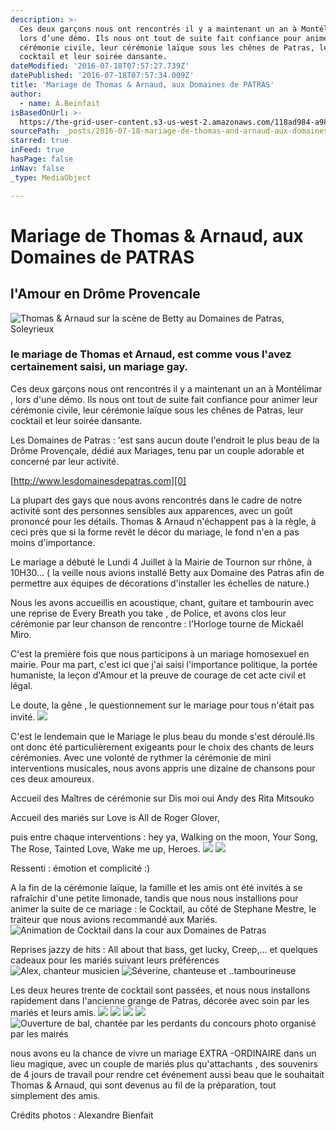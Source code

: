 ```yaml
---
description: >-
  Ces deux garçons nous ont rencontrés il y a maintenant un an à Montélimar ,
  lors d’une démo. Ils nous ont tout de suite fait confiance pour animer leur
  cérémonie civile, leur cérémonie laïque sous les chênes de Patras, leur
  cocktail et leur soirée dansante.
dateModified: '2016-07-18T07:57:27.739Z'
datePublished: '2016-07-18T07:57:34.009Z'
title: 'Mariage de Thomas & Arnaud, aux Domaines de PATRAS'
author:
  - name: A.Beinfait
isBasedOnUrl: >-
  https://the-grid-user-content.s3-us-west-2.amazonaws.com/118ad984-a983-4bfe-b5fc-fb211835f5a2.jpg
sourcePath: _posts/2016-07-18-mariage-de-thomas-and-arnaud-aux-domaines-de-patras.md
starred: true
inFeed: true
hasPage: false
inNav: false
_type: MediaObject

---
```

# Mariage de Thomas & Arnaud, aux Domaines de PATRAS

## l'Amour en Drôme Provencale
![Thomas & Arnaud sur la scène de Betty au Domaines de Patras, Soleyrieux](https://the-grid-user-content.s3-us-west-2.amazonaws.com/118ad984-a983-4bfe-b5fc-fb211835f5a2.jpg)

### le mariage de Thomas et Arnaud, est comme vous l'avez certainement saisi, un mariage gay.

Ces deux garçons nous ont rencontrés il y a maintenant un an à Montélimar , lors d'une démo. Ils nous ont tout de suite fait confiance pour animer leur cérémonie civile, leur cérémonie laïque sous les chênes de Patras, leur cocktail et leur soirée dansante.

Les Domaines de Patras : 'est sans aucun doute l'endroit le plus beau de la Drôme Provençale, dédié aux Mariages, tenu par un couple adorable et concerné par leur activité.

[http://www.lesdomainesdepatras.com][0]

La plupart des gays que nous avons rencontrés dans le cadre de notre activité sont des personnes sensibles aux apparences, avec un goût prononcé pour les détails. Thomas & Arnaud n'échappent pas à la règle, à ceci près que si la forme revêt le décor du mariage, le fond n'en a pas moins d'importance.

Le mariage a débuté le Lundi 4 Juillet à la Mairie de Tournon sur rhône, à 10H30... ( la veille nous avions installé Betty aux Domaine des Patras afin de permettre aux équipes de décorations d'installer les échelles de nature.)

Nous les avons accueillis en acoustique, chant, guitare et tambourin avec une reprise de Every Breath you take , de Police, et avons clos leur cérémonie par leur chanson de rencontre : l'Horloge tourne de Mickaêl Miro.

C'est la première fois que nous participons à un mariage homosexuel en mairie. Pour ma part, c'est ici que j'ai saisi l'importance politique, la portée humaniste, la leçon d'Amour et la preuve de courage de cet acte civil et légal.

Le doute, la gêne , le questionnement sur le mariage pour tous n'était pas invité.
![](https://the-grid-user-content.s3-us-west-2.amazonaws.com/15120068-9971-41c4-bb9d-ad5c64647ba1.jpg)

C'est le lendemain que le Mariage le plus beau du monde s'est déroulé.Ils ont donc été particulièrement exigeants pour le choix des chants de leurs cérémonies. Avec une volonté de rythmer la cérémonie de mini interventions musicales, nous avons appris une dizaine de chansons pour ces deux amoureux.

Accueil des Maîtres de cérémonie sur Dis moi oui Andy des Rita Mitsouko

Accueil des mariés sur Love is All de Roger Glover,

puis entre chaque interventions : hey ya, Walking on the moon, Your Song, The Rose, Tainted Love, Wake me up, Heroes.
![](https://the-grid-user-content.s3-us-west-2.amazonaws.com/7fc2b18d-9920-4d54-833d-75380bf28739.jpg)
![](https://the-grid-user-content.s3-us-west-2.amazonaws.com/315beda3-7d98-4e75-88db-a54da49b7d5c.jpg)

Ressenti : émotion et complicité :)

A la fin de la cérémonie laïque, la famille et les amis ont été invités à se rafraîchir d'une petite limonade, tandis que nous nous installions pour animer la suite de ce mariage : le Cocktail, au côté de Stephane Mestre, le traiteur que nous avions recommandé aux Mariés.
![Animation de Cocktail  dans la cour aux Domaines de Patras](https://the-grid-user-content.s3-us-west-2.amazonaws.com/c7ae9f3e-6db3-4c2d-a11b-1f6b138f4def.jpg)

Reprises jazzy de hits : All about that bass, get lucky, Creep,... et quelques cadeaux pour les mariés suivant leurs préférences
![Alex, chanteur musicien](https://the-grid-user-content.s3-us-west-2.amazonaws.com/003ae3f2-8f77-44f1-b4f3-1529733b01e5.jpg)
![Séverine, chanteuse et ..tambourineuse](https://the-grid-user-content.s3-us-west-2.amazonaws.com/e48ecb2c-6a04-4a73-973d-56e10d022607.jpg)

Les deux heures trente de cocktail sont passées, et nous nous installons rapidement dans l'ancienne grange de Patras, décorée avec soin par les mariés et leurs amis.
![](https://the-grid-user-content.s3-us-west-2.amazonaws.com/f162de3b-ab45-454f-a461-883d85028099.jpg)
![](https://the-grid-user-content.s3-us-west-2.amazonaws.com/02200ccc-26a7-4bc6-81c6-38401234617f.jpg)
![](https://the-grid-user-content.s3-us-west-2.amazonaws.com/9b27df22-5bd0-4069-bbb9-a06a1531a918.jpg)
![](https://the-grid-user-content.s3-us-west-2.amazonaws.com/b7cbee0a-28ac-435d-8f06-1d579a19efb8.jpg)
![Ouverture de bal, chantée par les perdants du concours photo organisé par les mairés](https://the-grid-user-content.s3-us-west-2.amazonaws.com/af6ca05b-bb07-472d-ac7f-4c20979e19e2.jpg)

nous avons eu la chance de vivre un mariage EXTRA -ORDINAIRE dans un lieu magique, avec un couple de mariés plus qu'attachants , des souvenirs de 4 jours de travail pour rendre cet événement aussi beau que le souhaitait Thomas & Arnaud, qui sont devenus au fil de la préparation, tout simplement des amis.

Crédits photos : Alexandre Bienfait

[0]: http://www.lesdomainesdepatras.com/ "salle et domaine de mariage en drome provencale"